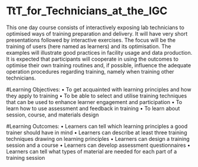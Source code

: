 # TtT_for_Technicians_at_the_IGC

This one day course consists of interactively exposing lab technicians to optimised ways of training preparation and delivery. It will have very short presentations followed by interactive exercises. The focus will be the training of users (here named as learners) and its optimisation. The examples will illustrate good practices in facility usage and data production. It is expected that participants will cooperate in using the outcomes to optimise their own training routines and, if possible, influence the adequate operation procedures regarding training, namely when training other technicians.

#Learning Objectives:
• To get acquainted with learning principles and how they apply to training
• To be able to select and utilise training techniques that can be used to enhance learner engagement and participation
• To learn how to use assessment and feedback in training
• To learn about session, course, and materials design

#Learning Outcomes:
• Learners can tell which learning principles a good trainer should have in mind
• Learners can describe at least three training techniques drawing on learning principles
• Learners can design a training session and a course
• Learners can develop assessment questionnaires
• Learners can tell what types of material are needed for each part of a training session
